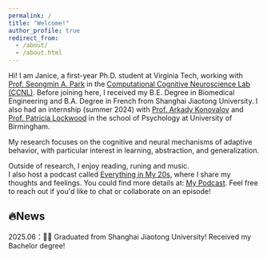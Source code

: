 ```yaml
---
permalink: /
title: "Welcome!"
author_profile: true
redirect_from: 
  - /about/
  - /about.html
---
```

Hi! I am Janice, a first-year Ph.D. student at Virginia Tech, working with [Prof. Seongmin A. Park](https://support.psyc.vt.edu/users/spk) in the [Computational Cognitive Neuroscience Lab (CCNL)](http://ccnvt.github.io). Before joining here, I received my B.E. Degree in Biomedical Engineering and B.A. Degree in French from Shanghai Jiaotong University. I also had an internship (summer 2024) with [Prof. Arkady Konovalov](https://www.birmingham.ac.uk/staff/profiles/psychology/konovalov-arkady) and [Prof. Patricia Lockwood](https://www.birmingham.ac.uk/staff/profiles/psychology/lockwood-patricia) in the school of Psychology at University of Birmingham.



My research focuses on the cognitive and neural mechanisms of adaptive behavior, with particular interest in learning, abstraction, and generalization.

Outside of research, I enjoy reading, runing and music.<br>
I also host a podcast called [Everything in My 20s](https://podcasts.apple.com/cn/podcast/everything-in-my-20s/id1748741517), where I share my thoughts and feelings. You could find more details at: [My Podcast](/podcast/).
Feel free to reach out if you'd like to chat or collaborate on an episode!

## 🔥News
2025.06：🎉🎉 Graduated from Shanghai Jiaotong University! Received my Bachelor degree!





